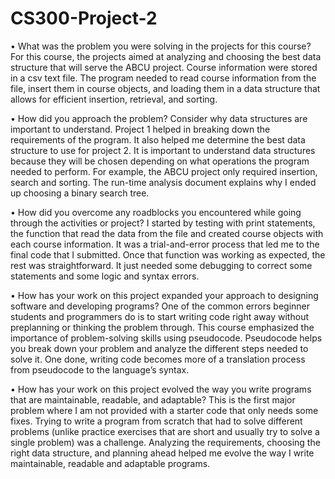 # CS300-Project-2

•	What was the problem you were solving in the projects for this course?
For this course, the projects aimed at analyzing and choosing the best data structure that will serve the ABCU project. Course information were stored in a csv text file. The program needed to read course information from the file, insert them in course objects, and loading them in a data structure that allows for efficient insertion, retrieval, and sorting.

•	How did you approach the problem? Consider why data structures are important to understand.
Project 1 helped in breaking down the requirements of the program. It also helped me determine the best data structure to use for project 2. It is important to understand data structures because they will be chosen depending on what operations the program needed to perform. For example, the ABCU project only required insertion, search and sorting. The run-time analysis document explains why I ended up choosing a binary search tree.

•	How did you overcome any roadblocks you encountered while going through the activities or project?
I started by testing with print statements, the function that read the data from the file and created course objects with each course information. It was a trial-and-error process that led me to the final code that I submitted. Once that function was working as expected, the rest was straightforward. It just needed some debugging to correct some statements and some logic and syntax errors.

•	How has your work on this project expanded your approach to designing software and developing programs?
One of the common errors beginner students and programmers do is to start writing code right away without preplanning or thinking the problem through. This course emphasized the importance of problem-solving skills using pseudocode. Pseudocode helps you break down your problem and analyze the different steps needed to solve it. One done, writing code becomes more of a translation process from pseudocode to the language’s syntax.

•	How has your work on this project evolved the way you write programs that are maintainable, readable, and adaptable?
This is the first major problem where I am not provided with a starter code that only needs some fixes. Trying to write a program from scratch that had to solve different problems (unlike practice exercises that are short and usually try to solve a single problem) was a challenge. Analyzing the requirements, choosing the right data structure, and planning ahead helped me evolve the way I write maintainable, readable and adaptable programs.

